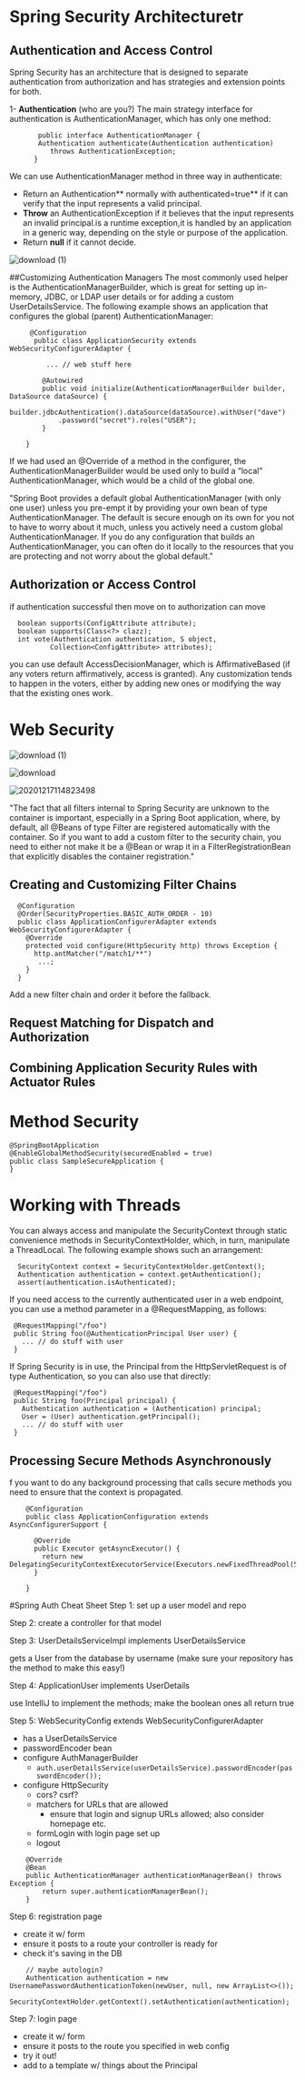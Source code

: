 # Spring Security Architecturetr

## Authentication and Access Control
 Spring Security has an architecture that is designed to separate authentication from authorization and has strategies and extension points for both.
 
1- **Authentication** (who are you?)
The main strategy interface for authentication is AuthenticationManager, which has only one method:

           public interface AuthenticationManager {
           Authentication authenticate(Authentication authentication)
              throws AuthenticationException;
          }
          
We can use AuthenticationManager method in three way in authenticate:
- Return an Authentication** normally with authenticated=true** if it can verify that the input represents a valid principal.
- **Throw** an AuthenticationException if it believes that the input represents an invalid principal.is a runtime exception,it is handled by an application in a generic way, depending on the style or purpose of the application.
- Return **null** if it cannot decide.

![download (1)](https://user-images.githubusercontent.com/97829483/161774339-1d19736e-6bec-4856-a48b-c5ed95ef04bf.jpg)



##Customizing Authentication Managers
The most commonly used helper is the AuthenticationManagerBuilder, which is great for setting up in-memory, JDBC, or LDAP user details or for adding a custom UserDetailsService. The following example shows an application that configures the global (parent) AuthenticationManager:

         @Configuration
          public class ApplicationSecurity extends WebSecurityConfigurerAdapter {

             ... // web stuff here

            @Autowired
            public void initialize(AuthenticationManagerBuilder builder, DataSource dataSource) {
              builder.jdbcAuthentication().dataSource(dataSource).withUser("dave")
                .password("secret").roles("USER");
            }

        }
        
If we had used an @Override of a method in the configurer, the AuthenticationManagerBuilder would be used only to build a “local” AuthenticationManager, which would be a child of the global one.

"Spring Boot provides a default global AuthenticationManager (with only one user) unless you pre-empt it by providing your own bean of type AuthenticationManager. The default is secure enough on its own for you not to have to worry about it much, unless you actively need a custom global AuthenticationManager. If you do any configuration that builds an AuthenticationManager, you can often do it locally to the resources that you are protecting and not worry about the global default."

## Authorization or Access Control
if authentication successful then move on to authorization can move

      boolean supports(ConfigAttribute attribute);
      boolean supports(Class<?> clazz);
      int vote(Authentication authentication, S object,
              Collection<ConfigAttribute> attributes);
              
              
you can use default AccessDecisionManager, which is AffirmativeBased (if any voters return affirmatively, access is granted). Any customization tends to happen in the voters, either by adding new ones or modifying the way that the existing ones work.


# Web Security 
![download (1)](https://user-images.githubusercontent.com/97829483/161774073-f632f3b2-0d0d-4d0f-b78d-29a7410bf086.png)

![download](https://user-images.githubusercontent.com/97829483/161774111-ce5c7b86-ef26-4a28-ad4a-b67eb7ad1641.jpg)

![20201217114823498](https://user-images.githubusercontent.com/97829483/161775663-d89d31a8-bd0a-4070-ae80-60bcdf96e98d.png)

"The fact that all filters internal to Spring Security are unknown to the container is important, especially in a Spring Boot application, where, by default, all @Beans of type Filter are registered automatically with the container. So if you want to add a custom filter to the security chain, you need to either not make it be a @Bean or wrap it in a FilterRegistrationBean that explicitly disables the container registration."


## Creating and Customizing Filter Chains
      @Configuration
      @Order(SecurityProperties.BASIC_AUTH_ORDER - 10)
      public class ApplicationConfigurerAdapter extends WebSecurityConfigurerAdapter {
        @Override
        protected void configure(HttpSecurity http) throws Exception {
          http.antMatcher("/match1/**")
           ...;
        }
      }
      
Add a new filter chain and order it before the fallback.
  
## Request Matching for Dispatch and Authorization
## Combining Application Security Rules with Actuator Rules


# Method Security
    @SpringBootApplication
    @EnableGlobalMethodSecurity(securedEnabled = true)
    public class SampleSecureApplication {
    }

# Working with Threads

 You can always access and manipulate the SecurityContext through static convenience methods in SecurityContextHolder, which, in turn, manipulate a ThreadLocal. The following example shows such an arrangement:

      SecurityContext context = SecurityContextHolder.getContext();
      Authentication authentication = context.getAuthentication();
      assert(authentication.isAuthenticated);

If you need access to the currently authenticated user in a web endpoint, you can use a method parameter in a @RequestMapping, as follows:

     @RequestMapping("/foo")
     public String foo(@AuthenticationPrincipal User user) {
       ... // do stuff with user
     }
     
If Spring Security is in use, the Principal from the HttpServletRequest is of type Authentication, so you can also use that directly:

     @RequestMapping("/foo")
     public String foo(Principal principal) {
       Authentication authentication = (Authentication) principal;
       User = (User) authentication.getPrincipal();
       ... // do stuff with user
     }
     
     
     
## Processing Secure Methods Asynchronously
f you want to do any background processing that calls secure methods you need to ensure that the context is propagated.

        @Configuration
        public class ApplicationConfiguration extends AsyncConfigurerSupport {

          @Override
          public Executor getAsyncExecutor() {
            return new DelegatingSecurityContextExecutorService(Executors.newFixedThreadPool(5));
          }

        }
        
        
 #Spring Auth Cheat Sheet
 Step 1: set up a user model and repo

 Step 2: create a controller for that model

 Step 3: UserDetailsServiceImpl implements UserDetailsService

gets a User from the database by username (make sure your repository has the method to make this easy!)

Step 4: ApplicationUser implements UserDetails

use IntelliJ to implement the methods; make the boolean ones all return true

 Step 5: WebSecurityConfig extends WebSecurityConfigurerAdapter

- has a UserDetailsService
- passwordEncoder bean
- configure AuthManagerBuilder
    - `auth.userDetailsService(userDetailsService).passwordEncoder(passwordEncoder());`
- configure HttpSecurity
    - cors? csrf?
    - matchers for URLs that are allowed
        - ensure that login and signup URLs allowed; also consider homepage etc.
    - formLogin with login page set up
    - logout

```
    @Override
    @Bean
    public AuthenticationManager authenticationManagerBean() throws Exception {
        return super.authenticationManagerBean();
    }
```

 Step 6: registration page
- create it w/ form
- ensure it posts to a route your controller is ready for
- check it's saving in the DB
```
    // maybe autologin?
    Authentication authentication = new UsernamePasswordAuthenticationToken(newUser, null, new ArrayList<>());
    SecurityContextHolder.getContext().setAuthentication(authentication);
```

 Step 7: login page
- create it w/ form
- ensure it posts to the route you specified in web config
- try it out!
- add to a template w/ things about the Principal
